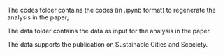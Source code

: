 The codes folder contains the codes (in .ipynb format) to regenerate the analysis in the paper;

The data folder contains the data as input for the analysis in the paper.

The data supports the publication on Sustainable Cities and Scociety.
